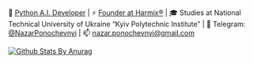🔭 [Python A.I. Developer](https://www.linkedin.com/in/nazar-ponochevnyi) | 
⚡ [Founder at Harmix®](https://www.harmix.com.ua) | 
🎓 Studies at National Technical University of Ukraine “Kyiv Polytechnic Institute” | 
💬 Telegram: [@NazarPonochevnyi](https://telegram.me/NazarPonochevnyi) | 
📫 nazar.ponochevnyi@gmail.com

[![Github Stats By Anurag](https://github-readme-stats.vercel.app/api?username=NazarPonochevnyi&show_icons=true&title_color=fff&icon_color=79ff97&text_color=9f9f9f&bg_color=151515)](https://github.com/anuraghazra/github-readme-stats)
